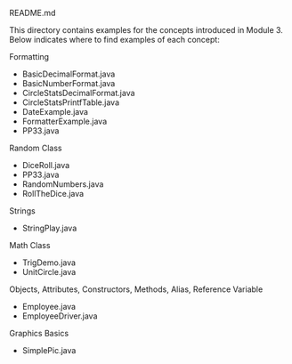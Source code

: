 README.md

This directory contains examples for the concepts introduced in Module 3.  Below indicates where to find examples of each concept:

Formatting
- BasicDecimalFormat.java
- BasicNumberFormat.java
- CircleStatsDecimalFormat.java
- CircleStatsPrintfTable.java
- DateExample.java
- FormatterExample.java
- PP33.java

Random Class
- DiceRoll.java
- PP33.java
- RandomNumbers.java
- RollTheDice.java

Strings
- StringPlay.java


Math Class
- TrigDemo.java
- UnitCircle.java

Objects, Attributes, Constructors, Methods, Alias, Reference Variable
- Employee.java
- EmployeeDriver.java

Graphics Basics
- SimplePic.java
